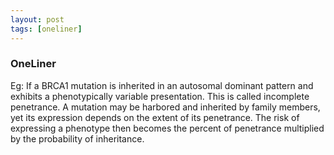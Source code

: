 ```yaml
---
layout: post
tags: [oneliner]
---
```



### OneLiner

Eg: If a BRCA1 mutation is inherited in an autosomal dominant pattern and exhibits a phenotypically variable presentation. This is called incomplete penetrance. A mutation may be harbored and inherited by family members, yet its expression depends on the extent of its penetrance. The risk of expressing a phenotype then becomes the percent of penetrance multiplied by the probability of inheritance.

